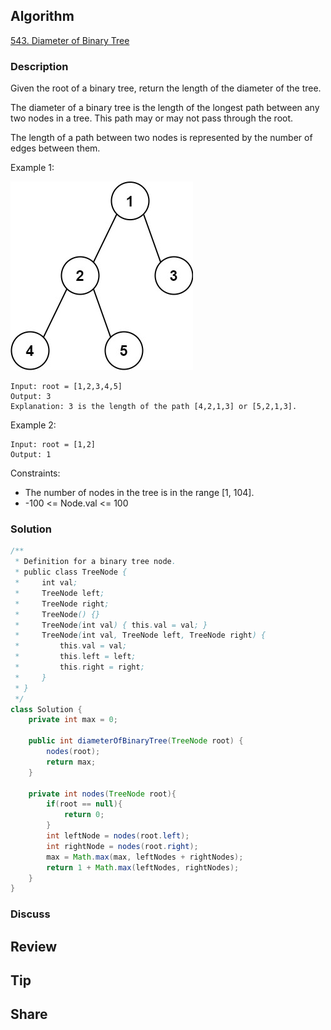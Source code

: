 ## Algorithm

[543. Diameter of Binary Tree](https://leetcode.com/problems/diameter-of-binary-tree/)

### Description

Given the root of a binary tree, return the length of the diameter of the tree.

The diameter of a binary tree is the length of the longest path between any two nodes in a tree. This path may or may not pass through the root.

The length of a path between two nodes is represented by the number of edges between them.


Example 1:

![](assets/20231225-4e1d415d.png)

```
Input: root = [1,2,3,4,5]
Output: 3
Explanation: 3 is the length of the path [4,2,1,3] or [5,2,1,3].
```

Example 2:

```
Input: root = [1,2]
Output: 1
```

Constraints:

- The number of nodes in the tree is in the range [1, 104].
- -100 <= Node.val <= 100

### Solution

```java
/**
 * Definition for a binary tree node.
 * public class TreeNode {
 *     int val;
 *     TreeNode left;
 *     TreeNode right;
 *     TreeNode() {}
 *     TreeNode(int val) { this.val = val; }
 *     TreeNode(int val, TreeNode left, TreeNode right) {
 *         this.val = val;
 *         this.left = left;
 *         this.right = right;
 *     }
 * }
 */
class Solution {
    private int max = 0;

    public int diameterOfBinaryTree(TreeNode root) {
        nodes(root);
        return max;
    }

    private int nodes(TreeNode root){
        if(root == null){
            return 0;
        }
        int leftNode = nodes(root.left);
        int rightNode = nodes(root.right);
        max = Math.max(max, leftNodes + rightNodes);
        return 1 + Math.max(leftNodes, rightNodes);
    }
}
```

### Discuss

## Review


## Tip


## Share
